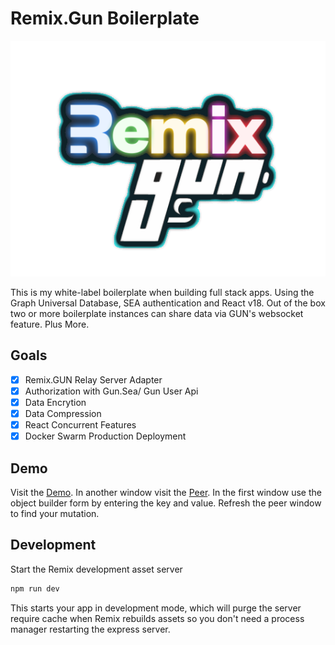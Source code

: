 # Remix.Gun Boilerplate

![Remix/Gun](public/github/rmix-gun.png "Remix.Gun")

This is my white-label boilerplate when building full stack apps. Using the Graph Universal Database, SEA authentication and React v18. Out of the box two or more boilerplate instances can share data via GUN's websocket feature. Plus More.

## Goals

- [x] Remix.GUN Relay Server Adapter  
- [x] Authorization with Gun.Sea/ Gun User Api
- [x] Data Encrytion
- [x] Data Compression
- [x] React Concurrent Features
- [x] Docker Swarm Production Deployment

## Demo

Visit the [Demo](https://rmx-gun.fltngmmth.com). In another window visit the [Peer](https://rmx-gun-peer.fltngmmth.com). In the first window use the object builder form by entering the key and value. Refresh the peer window to find your mutation.

## Development

Start the Remix development asset server

```sh
npm run dev
```

This starts your app in development mode, which will purge the server require cache when Remix rebuilds assets so you don't need a process manager restarting the express server.



